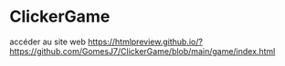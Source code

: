 # ClickerGame
accéder au site web
https://htmlpreview.github.io/?https://github.com/GomesJ7/ClickerGame/blob/main/game/index.html
